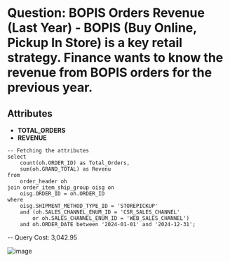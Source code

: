 # Question:  BOPIS Orders Revenue (Last Year) - BOPIS (Buy Online, Pickup In Store) is a key retail strategy. Finance wants to know the revenue from BOPIS orders for the previous year.

## Attributes
- **TOTAL_ORDERS**
- **REVENUE**

```
-- Fetching the attributes
select
	count(oh.ORDER_ID) as Total_Orders,
	sum(oh.GRAND_TOTAL) as Revenu
from
	order_header oh
join order_item_ship_group oisg on
	oisg.ORDER_ID = oh.ORDER_ID
where
	oisg.SHIPMENT_METHOD_TYPE_ID = 'STOREPICKUP'
	and (oh.SALES_CHANNEL_ENUM_ID = 'CSR_SALES_CHANNEL'
		or oh.SALES_CHANNEL_ENUM_ID = 'WEB_SALES_CHANNEL')
	and oh.ORDER_DATE between '2024-01-01' and '2024-12-31';
```

-- Query Cost: 3,042.95

![image](https://github.com/user-attachments/assets/4cfeac1c-267f-41de-846e-c704126e3399)


